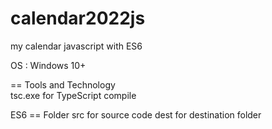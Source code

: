 # calendar2022js
my calendar javascript with ES6 

OS : Windows 10+ 

== Tools and Technology  
tsc.exe     for TypeScript compile 

ES6 
== Folder 
src     for source code 
dest    for destination folder
